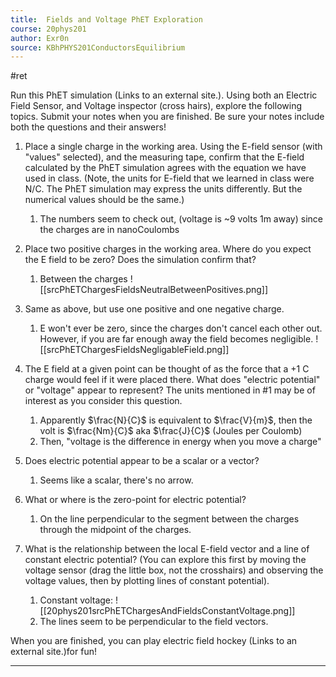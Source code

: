 ```yaml
---
title:  Fields and Voltage PhET Exploration
course: 20phys201
author: Exr0n
source: KBhPHYS201ConductorsEquilibrium
---
```


#ret

Run this PhET simulation (Links to an external site.). Using both an Electric Field Sensor, and Voltage inspector (cross hairs), explore the following topics.  Submit your notes when you are finished. Be sure your notes include both the questions and their answers!

1. Place a single charge in the working area. Using the E-field sensor (with "values" selected), and the measuring tape, confirm that the E-field calculated by the PhET simulation agrees with the equation we have used in class. (Note, the units for E-field that we learned in class were N/C. The PhET simulation may express the units differently. But the numerical values should be the same.)
	1. The numbers seem to check out, (voltage is ~9 volts 1m away) since the charges are in nanoCoulombs

2. Place two positive charges in the working area. Where do you expect the E field to be zero? Does the simulation confirm that?
	1. Between the charges
	![[srcPhETChargesFieldsNeutralBetweenPositives.png]]

3. Same as above, but use one positive and one negative charge.
	1. E won't ever be zero, since the charges don't cancel each other out. However, if you are far enough away the field becomes negligible.
	![[srcPhETChargesFieldsNegligableField.png]]

4. The E field at a given point can be thought of as the force that a +1 C charge would feel if it were placed there. What does "electric potential" or "voltage" appear to represent? The units mentioned in #1 may be of interest as you consider this question.
	1. Apparently $\frac{N}{C}$ is equivalent to $\frac{V}{m}$, then the volt is $\frac{Nm}{C}$ aka $\frac{J}{C}$ (Joules per Coulomb)
	1. Then, "voltage is the difference in energy when you move a charge"

5. Does electric potential appear to be a scalar or a vector?
	1. Seems like a scalar, there's no arrow.

6. What or where is the zero-point for electric potential?
	1. On the line perpendicular to the segment between the charges through the midpoint of the charges.

7. What is the relationship between the local E-field vector and a line of constant electric potential? (You can explore this first by moving the voltage sensor (drag the little box, not the crosshairs) and observing the voltage values, then by plotting lines of constant potential).
	1. Constant voltage: ![[20phys201srcPhETChargesAndFieldsConstantVoltage.png]]
	2. The lines seem to be perpendicular to the field vectors.

When you are finished, you can play electric field hockey  (Links to an external site.)for fun!

---